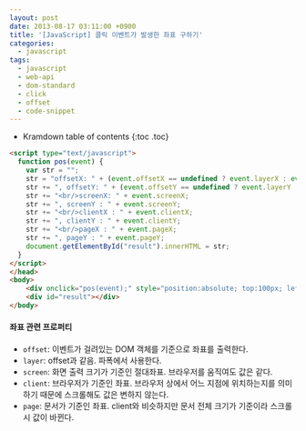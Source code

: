```yaml
---
layout: post
date: 2013-08-17 03:11:00 +0900
title: '[JavaScript] 클릭 이벤트가 발생한 좌표 구하기'
categories:
  - javascript
tags:
  - javascript
  - web-api
  - dom-standard
  - click
  - offset
  - code-snippet
---
```


* Kramdown table of contents
{:toc .toc}


```html
<script type="text/javascript">
  function pos(event) {
    var str = "";
    str = "offsetX: " + (event.offsetX == undefined ? event.layerX : event.offsetX);
    str += ", offsetY: " + (event.offsetY == undefined ? event.layerY : event.offsetY);
    str += "<br/>screenX: " + event.screenX;
    str += ", screenY : " + event.screenY;
    str += "<br/>clientX : " + event.clientX;
    str += ", clientY : " + event.clientY;
    str += "<br/>pageX : " + event.pageX;
    str += ", pageY : " + event.pageY;
    document.getElementById("result").innerHTML = str;
  }
</script>
</head>
<body>
    <div onclick="pos(event);" style="position:absolute; top:100px; left:200px; width:200px; height:200px; border:1px solid #ff0000;"></div>
    <div id="result"></div>
</body>
```

#### 좌표 관련 프로퍼티

- `offset`: 이벤트가 걸려있는 DOM 객체를 기준으로 좌표를 출력한다.
- `layer`: offset과 같음. 파폭에서 사용한다.
- `screen`: 화면 출력 크기가 기준인 절대좌표. 브라우저를 움직여도 값은 같다.
- `client`: 브라우저가 기준인 좌표. 브라우저 상에서 어느 지점에 위치하는지를 의미하기 때문에 스크롤해도 값은 변하지 않는다.
- `page`: 문서가 기준인 좌표. client와 비슷하지만 문서 전체 크기가 기준이라 스크롤 시 값이 바뀐다.
